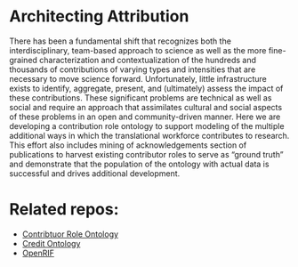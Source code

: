 # Architecting Attribution

There has been a fundamental shift that recognizes both the interdisciplinary, team-based approach to science as well as the more fine-grained characterization and contextualization of the hundreds and thousands of contributions of varying types and intensities that are necessary to move science forward.  Unfortunately, little infrastructure exists to identify, aggregate, present, and (ultimately) assess the impact of these contributions. These significant problems are technical as well as social and require an approach that assimilates cultural and social aspects of these problems in an open and community-driven manner. Here we are developing a contribution role ontology to support modeling of the multiple additional ways in which the translational workforce contributes to research.  This effort also includes mining of acknowledgements section of publications to harvest existing contributor roles to serve as “ground truth” and demonstrate that the population of the ontology with actual data is successful and drives additional development.

# Related repos:

- [Contribtuor Role Ontology](https://github.com/data2health/contributor-role-ontology)
- [Credit Ontology](https://github.com/data2health/credit-ontology)
- [OpenRIF](https://github.com/openrif)
